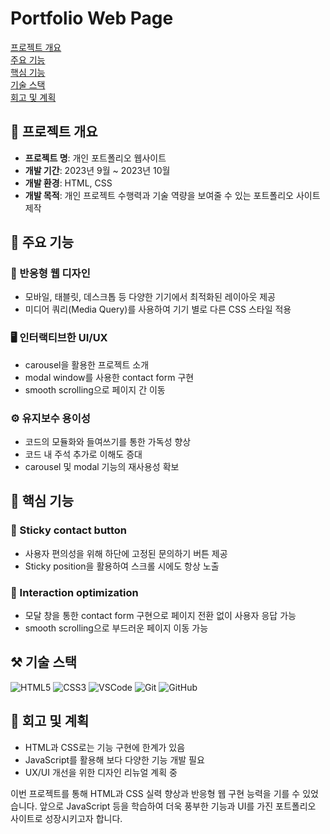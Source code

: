 # Portfolio Web Page

[프로젝트 개요](#프로젝트-개요)\
[주요 기능](#주요-기능)\
[핵심 기능](#핵심-기능)\
[기술 스택](#기술-스택)\
[회고 및 계획](#회고-및-계획)

## 📆 프로젝트 개요

- **프로젝트 명**: 개인 포트폴리오 웹사이트
- **개발 기간**: 2023년 9월 ~ 2023년 10월
- **개발 환경**: HTML, CSS  
- **개발 목적**: 개인 프로젝트 수행력과 기술 역량을 보여줄 수 있는 포트폴리오 사이트 제작

## 🎯 주요 기능 

### 📐 반응형 웹 디자인

- 모바일, 태블릿, 데스크톱 등 다양한 기기에서 최적화된 레이아웃 제공
- 미디어 쿼리(Media Query)를 사용하여 기기 별로 다른 CSS 스타일 적용

### 🖥️ 인터랙티브한 UI/UX

- carousel을 활용한 프로젝트 소개  
- modal window를 사용한 contact form 구현
- smooth scrolling으로 페이지 간 이동

### ⚙️ 유지보수 용이성

- 코드의 모듈화와 들여쓰기를 통한 가독성 향상
- 코드 내 주석 추가로 이해도 증대
- carousel 및 modal 기능의 재사용성 확보

## 💎 핵심 기능

### 📌 Sticky contact button  

- 사용자 편의성을 위해 하단에 고정된 문의하기 버튼 제공
- Sticky position을 활용하여 스크롤 시에도 항상 노출

### 💬 Interaction optimization

- 모달 창을 통한 contact form 구현으로 페이지 전환 없이 사용자 응답 가능
- smooth scrolling으로 부드러운 페이지 이동 가능

## ⚒️ 기술 스택

![HTML5](https://img.shields.io/badge/HTML5-E34F26?style=flat-square&logo=HTML5&logoColor=white)
![CSS3](https://img.shields.io/badge/CSS3-1572B6?style=flat-square&logo=CSS3&logoColor=white)
![VSCode](https://img.shields.io/badge/VSCode-007ACC?style=flat-square&logo=Visual%20Studio%20Code&logoColor=white)
![Git](https://img.shields.io/badge/Git-F05032?style=flat-square&logo=Git&logoColor=white)
![GitHub](https://img.shields.io/badge/GitHub-181717?style=flat-square&logo=GitHub&logoColor=white)

## 📝 회고 및 계획

- HTML과 CSS로는 기능 구현에 한계가 있음  
- JavaScript를 활용해 보다 다양한 기능 개발 필요
- UX/UI 개선을 위한 디자인 리뉴얼 계획 중

이번 프로젝트를 통해 HTML과 CSS 실력 향상과 반응형 웹 구현 능력을 기를 수 있었습니다. 앞으로 JavaScript 등을 학습하여 더욱 풍부한 기능과 UI를 가진 포트폴리오 사이트로 성장시키고자 합니다.